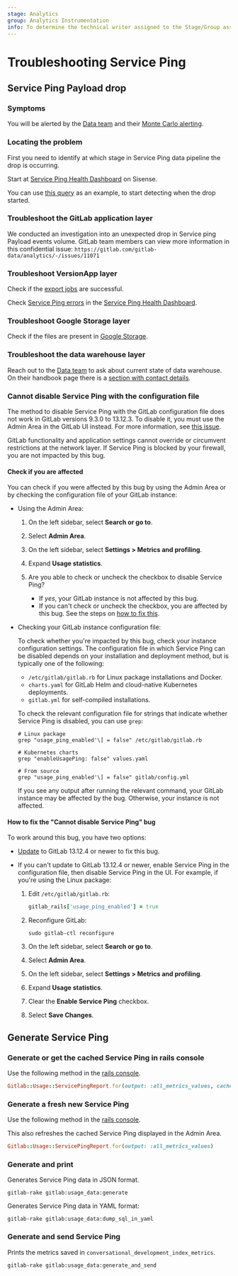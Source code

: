 ```yaml
---
stage: Analytics
group: Analytics Instrumentation
info: To determine the technical writer assigned to the Stage/Group associated with this page, see https://about.gitlab.com/handbook/product/ux/technical-writing/#assignments
---
```


# Troubleshooting Service Ping

## Service Ping Payload drop

### Symptoms

You will be alerted by the [Data team](https://about.gitlab.com/handbook/business-technology/data-team/) and their [Monte Carlo alerting](https://about.gitlab.com/handbook/business-technology/data-team/platform/monte-carlo/).

### Locating the problem

First you need to identify at which stage in Service Ping data pipeline the drop is occurring.

Start at [Service Ping Health Dashboard](https://app.periscopedata.com/app/gitlab/968489) on Sisense.

You can use [this query](https://gitlab.com/gitlab-org/gitlab/-/issues/347298#note_836685350) as an example, to start detecting when the drop started.

### Troubleshoot the GitLab application layer

We conducted an investigation into an unexpected drop in Service ping Payload events volume.
GitLab team members can view more information in this confidential issue:
`https://gitlab.com/gitlab-data/analytics/-/issues/11071`

### Troubleshoot VersionApp layer

Check if the [export jobs](https://gitlab.com/gitlab-org/gitlab-services/version.gitlab.com/-/tree/main/#data-export-using-pipeline-schedules) are successful.

Check [Service Ping errors](https://app.periscopedata.com/app/gitlab/968489?widget=14609989&udv=0) in the [Service Ping Health Dashboard](https://app.periscopedata.com/app/gitlab/968489).

### Troubleshoot Google Storage layer

Check if the files are present in [Google Storage](https://console.cloud.google.com/storage/browser/cloudsql-gs-production-efd5e8-cloudsql-exports;tab=objects?project=gs-production-efd5e8&prefix=&forceOnObjectsSortingFiltering=false).

### Troubleshoot the data warehouse layer

Reach out to the [Data team](https://about.gitlab.com/handbook/business-technology/data-team/) to ask about current state of data warehouse. On their handbook page there is a [section with contact details](https://about.gitlab.com/handbook/business-technology/data-team/#how-to-connect-with-us).

### Cannot disable Service Ping with the configuration file

The method to disable Service Ping with the GitLab configuration file does not work in
GitLab versions 9.3.0 to 13.12.3. To disable it, you must use the Admin Area in
the GitLab UI instead. For more information, see
[this issue](https://gitlab.com/gitlab-org/gitlab/-/issues/333269).

GitLab functionality and application settings cannot override or circumvent
restrictions at the network layer. If Service Ping is blocked by your firewall,
you are not impacted by this bug.

#### Check if you are affected

You can check if you were affected by this bug by using the Admin Area or by
checking the configuration file of your GitLab instance:

- Using the Admin Area:

  1. On the left sidebar, select **Search or go to**.
  1. Select **Admin Area**.
  1. On the left sidebar, select **Settings > Metrics and profiling**.
  1. Expand **Usage statistics**.
  1. Are you able to check or uncheck the checkbox to disable Service Ping?

     - If _yes_, your GitLab instance is not affected by this bug.
     - If you can't check or uncheck the checkbox, you are affected by this bug.
       See the steps on [how to fix this](#how-to-fix-the-cannot-disable-service-ping-bug).

- Checking your GitLab instance configuration file:

  To check whether you're impacted by this bug, check your instance configuration
  settings. The configuration file in which Service Ping can be disabled depends
  on your installation and deployment method, but is typically one of the following:

  - `/etc/gitlab/gitlab.rb` for Linux package installations and Docker.
  - `charts.yaml` for GitLab Helm and cloud-native Kubernetes deployments.
  - `gitlab.yml` for self-compiled installations.

  To check the relevant configuration file for strings that indicate whether
  Service Ping is disabled, you can use `grep`:

  ```shell
  # Linux package
  grep "usage_ping_enabled'\] = false" /etc/gitlab/gitlab.rb

  # Kubernetes charts
  grep "enableUsagePing: false" values.yaml

  # From source
  grep "usage_ping_enabled'\] = false" gitlab/config.yml
  ```

  If you see any output after running the relevant command, your GitLab instance
  may be affected by the bug. Otherwise, your instance is not affected.

#### How to fix the "Cannot disable Service Ping" bug

To work around this bug, you have two options:

- [Update](../../../update/index.md) to GitLab 13.12.4 or newer to fix this bug.
- If you can't update to GitLab 13.12.4 or newer, enable Service Ping in the
  configuration file, then disable Service Ping in the UI. For example, if you're
  using the Linux package:

  1. Edit `/etc/gitlab/gitlab.rb`:

     ```ruby
     gitlab_rails['usage_ping_enabled'] = true
     ```

  1. Reconfigure GitLab:

     ```shell
     sudo gitlab-ctl reconfigure
     ```

  1. On the left sidebar, select **Search or go to**.
  1. Select **Admin Area**.
  1. On the left sidebar, select **Settings > Metrics and profiling**.
  1. Expand **Usage statistics**.
  1. Clear the **Enable Service Ping** checkbox.
  1. Select **Save Changes**.

## Generate Service Ping

### Generate or get the cached Service Ping in rails console

Use the following method in the [rails console](../../../administration/operations/rails_console.md#starting-a-rails-console-session).

```ruby
Gitlab::Usage::ServicePingReport.for(output: :all_metrics_values, cached: true)
```

### Generate a fresh new Service Ping

Use the following method in the [rails console](../../../administration/operations/rails_console.md#starting-a-rails-console-session).

This also refreshes the cached Service Ping displayed in the Admin Area.

```ruby
Gitlab::Usage::ServicePingReport.for(output: :all_metrics_values)
```

### Generate and print

Generates Service Ping data in JSON format.

```shell
gitlab-rake gitlab:usage_data:generate
```

Generates Service Ping data in YAML format:

```shell
gitlab-rake gitlab:usage_data:dump_sql_in_yaml
```

### Generate and send Service Ping

Prints the metrics saved in `conversational_development_index_metrics`.

```shell
gitlab-rake gitlab:usage_data:generate_and_send
```
